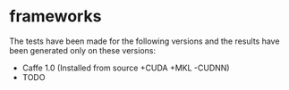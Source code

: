 # frameworks

The tests have been made for the following versions and the results have been
generated only on these versions:

* Caffe 1.0 (Installed from source +CUDA +MKL -CUDNN)
* TODO

